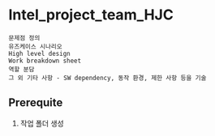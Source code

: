 # Intel_project_team_HJC



    문제점 정의​
    유즈케이스 시나리오​
    High level design​
    Work breakdown sheet​
    역할 분담​
    그 외 기타 사항 - SW dependency, 동작 환경, 제한 사항 등을 기술


## Prerequite
1. 작업 폴더 생성      

```shell
